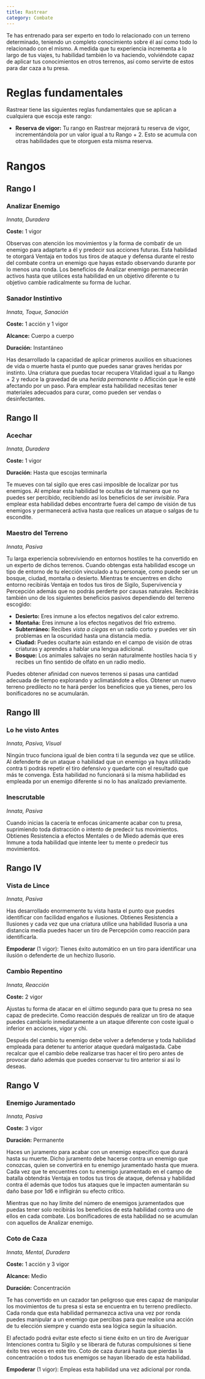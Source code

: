 ```yaml
---
title: Rastrear
category: Combate
---
```


Te has entrenado para ser experto en todo lo relacionado con un terreno determinado, teniendo un completo conocimiento sobre él así como todo lo relacionado con el mismo. A medida que tu experiencia incrementa a lo largo de tus viajes, tu habilidad también lo va haciendo, volviéndote capaz de aplicar tus conocimientos en otros terrenos, así como servirte de estos para dar caza a tu presa.

# Reglas fundamentales

Rastrear tiene las siguientes reglas fundamentales que se aplican a cualquiera que escoja este rango:

- **Reserva de vigor:** Tu rango en Rastrear mejorará tu reserva de vigor, incrementándola por un valor igual a tu Rango + 2. Esto se acumula con otras habilidades que te otorguen esta misma reserva.

# Rangos

## Rango I

### Analizar Enemigo

*Innata, Duradera*

**Coste:** 1 vigor

Observas con atención los movimientos y la forma de combatir de un enemigo para adaptarte a él y predecir sus acciones futuras. Esta habilidad te otorgará Ventaja en todos tus tiros de ataque y defensa durante el resto del combate contra un enemigo que hayas estado observando durante por lo menos una ronda. Los beneficios de Analizar enemigo permanecerán activos hasta que utilices esta habilidad en un objetivo diferente o tu objetivo cambie radicalmente su forma de luchar.

### Sanador Instintivo

*Innata, Toque, Sanación*

**Coste:** 1 acción y 1 vigor

**Alcance:** Cuerpo a cuerpo

**Duración:** Instantáneo

Has desarrollado la capacidad de aplicar primeros auxilios en situaciones de vida o muerte hasta el punto que puedes sanar graves heridas por instinto. Una criatura que puedas tocar recupera Vitalidad igual a tu Rango + 2 y reduce la gravedad de una *herida permanente* o Aflicción que le esté afectando por un paso. Para emplear esta habilidad necesitas tener materiales adecuados para curar, como pueden ser vendas o desinfectantes.

## Rango II

### Acechar

*Innata, Duradera*

**Coste:** 1 vigor

**Duración:** Hasta que escojas terminarla

Te mueves con tal sigilo que eres casi imposible de localizar por tus enemigos. Al emplear esta habilidad te ocultas de tal manera que no puedes ser percibido, recibiendo así los beneficios de ser *invisible*. Para emplear esta habilidad debes encontrarte fuera del campo de visión de tus enemigos y permanecerá activa hasta que realices un ataque o salgas de tu escondite. 

### Maestro del Terreno

*Innata, Pasiva*

Tu larga experiencia sobreviviendo en entornos hostiles te ha convertido en un experto de dichos terrenos. Cuando obtengas esta habilidad escoge un tipo de entorno de tu elección vinculado a tu personaje, como puede ser un bosque, ciudad, montaña o desierto. Mientras te encuentres en dicho entorno recibirás Ventaja en todos tus tiros de Sigilo, Supervivencia y Percepción además que no podrás perderte por causas naturales. Recibirás también uno de los siguientes beneficios pasivos dependiendo del terreno escogido:

- **Desierto:** Eres inmune a los efectos negativos del calor extremo.
- **Montaña:** Eres inmune a los efectos negativos del frío extremo.
- **Subterráneo:** Recibes *vista a ciegas* en un radio corto y puedes ver sin problemas en la oscuridad hasta una distancia media.
- **Ciudad:** Puedes ocultarte aún estando en el campo de visión de otras criaturas y aprendes a hablar una lengua adicional.
- **Bosque:** Los animales salvajes no serán naturalmente hostiles hacia ti y recibes un fino sentido de olfato en un radio medio.

Puedes obtener afinidad con nuevos terrenos si pasas una cantidad adecuada de tiempo explorando y aclimatándote a ellos. Obtener un nuevo terreno predilecto no te hará perder los beneficios que ya tienes, pero los bonificadores no se acumularán.

## Rango III

### Lo he visto Antes

*Innata, Pasiva, Visual*

Ningún truco funciona igual de bien contra ti la segunda vez que se utilice. Al defenderte de un ataque o habilidad que un enemigo ya haya utilizado contra ti podrás repetir el tiro defensivo y quedarte con el resultado que más te convenga. Esta habilidad no funcionará si la misma habilidad es empleada por un enemigo diferente si no lo has analizado previamente.

### Inescrutable

*Innata, Pasiva*

Cuando inicias la cacería te enfocas únicamente acabar con tu presa, suprimiendo toda distracción o intento de predecir tus movimientos. Obtienes Resistencia a efectos Mentales o de Miedo además que eres Inmune a toda habilidad que intente leer tu mente o predecir tus movimientos. 

## Rango IV

### Vista de Lince

*Innata, Pasiva*

Has desarrollado enormemente tu vista hasta el punto que puedes identificar con facilidad engaños e ilusiones. Obtienes Resistencia a Ilusiones y cada vez que una criatura utilice una habilidad Ilusoria a una distancia media puedes hacer un tiro de Percepción como reacción para identificarla. 

**Empoderar** (1 vigor): Tienes éxito automático en un tiro para identificar una ilusión o defenderte de un hechizo Ilusorio.

### Cambio Repentino

*Innata, Reacción*

**Coste:** 2 vigor

Ajustas tu forma de atacar en el último segundo para que tu presa no sea capaz de predecirte. Como reacción después de realizar un tiro de ataque puedes cambiarlo inmediatamente a un ataque diferente con coste igual o inferior en acciones, vigor y chi. 

Después del cambio tu enemigo debe volver a defenderse y toda habilidad empleada para detener tu anterior ataque quedará malgastada. Cabe recalcar que el cambio debe realizarse tras hacer el tiro pero antes de provocar daño además que puedes conservar tu tiro anterior si así lo deseas.

## Rango V 

### Enemigo Juramentado

*Innata, Pasiva*

**Coste:** 3 vigor

**Duración:** Permanente

Haces un juramento para acabar con un enemigo específico que durará hasta su muerte. Dicho juramento debe hacerse contra un enemigo que conozcas, quien se convertirá en tu enemigo juramentado hasta que muera. Cada vez que te encuentres con tu enemigo juramentado en el campo de batalla obtendrás Ventaja en todos tus tiros de ataque, defensa y habilidad contra él además que todos tus ataques que le impacten aumentarán su daño base por 1d6 e infligirán su efecto crítico.

Mientras que no hay límite del número de enemigos juramentados que puedas tener solo recibirás los beneficios de esta habilidad contra uno de ellos en cada combate. Los bonificadores de esta habilidad no se acumulan con aquellos de Analizar enemigo.

### Coto de Caza

*Innata, Mental, Duradera*

**Coste:** 1 acción y 3 vigor

**Alcance:** Medio

**Duración:** Concentración

Te has convertido en un cazador tan peligroso que eres capaz de manipular los movimientos de tu presa si esta se encuentra en tu terreno predilecto. Cada ronda que esta habilidad permanezca activa una vez por ronda puedes manipular a un enemigo que percibas para que realice una acción de tu elección siempre y cuando esta sea lógica según la situación. 

El afectado podrá evitar este efecto si tiene éxito en un tiro de Averiguar Intenciones contra tu Sigilo y se liberará de futuras compulsiones si tiene éxito tres veces en este tiro. Coto de caza durará hasta que pierdas la concentración o todos tus enemigos se hayan liberado de esta habilidad.

**Empoderar** (1 vigor): Empleas esta habilidad una vez adicional por ronda. 

